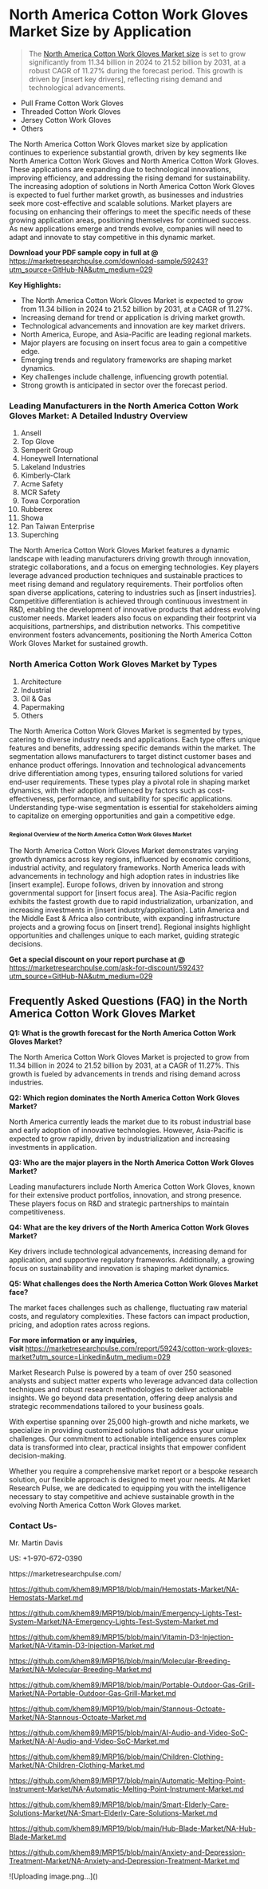 <h1>North America Cotton Work Gloves Market&nbsp;Size by Application</h1><blockquote><p>The <a href="https://marketresearchpulse.com/download-sample/59243?utm_source=GitHub-NA&amp;utm_medium=029">North America Cotton Work Gloves Market size</a> is set to grow significantly from 11.34 billion in 2024 to 21.52 billion by 2031, at a robust CAGR of 11.27% during the forecast period. This growth is driven by [insert key drivers], reflecting rising demand and technological advancements.</p></blockquote><ul><li>Pull Frame Cotton Work Gloves<li> Threaded Cotton Work Gloves<li> Jersey Cotton Work Gloves<li> Others</li></ul><p>The North America Cotton Work Gloves market size by application continues to experience substantial growth, driven by key segments like North America Cotton Work Gloves and North America Cotton Work Gloves. These applications are expanding due to technological innovations, improving efficiency, and addressing the rising demand for sustainability. The increasing adoption of solutions in North America Cotton Work Gloves is expected to fuel further market growth, as businesses and industries seek more cost-effective and scalable solutions. Market players are focusing on enhancing their offerings to meet the specific needs of these growing application areas, positioning themselves for continued success. As new applications emerge and trends evolve, companies will need to adapt and innovate to stay competitive in this dynamic market.</p><p><strong>Download your PDF sample copy in full at @ </strong><a href="https://marketresearchpulse.com/download-sample/59243?utm_source=GitHub-NA&amp;utm_medium=029">https://marketresearchpulse.com/download-sample/59243?utm_source=GitHub-NA&amp;utm_medium=029</a></p><p><strong>Key Highlights: </strong></p><ul><li>The North America Cotton Work Gloves Market is expected to grow from 11.34 billion in 2024 to 21.52 billion by 2031, at a CAGR of 11.27%.</li><li>Increasing demand for trend or application is driving market growth.</li><li>Technological advancements and innovation are key market drivers.</li><li>North America, Europe, and Asia-Pacific are leading regional markets.</li><li>Major players are focusing on insert focus area to gain a competitive edge.</li><li>Emerging trends and regulatory frameworks are shaping market dynamics.</li><li>Key challenges include challenge, influencing growth potential.</li><li>Strong growth is anticipated in sector over the forecast period.</li></ul><h3>Leading Manufacturers in the North America Cotton Work Gloves Market: A Detailed Industry Overview</h3><ol><li>Ansell</li><li>Top Glove</li><li>Semperit Group</li><li>Honeywell International</li><li>Lakeland Industries</li><li>Kimberly-Clark</li><li>Acme Safety</li><li>MCR Safety</li><li>Towa Corporation</li><li>Rubberex</li><li>Showa</li><li>Pan Taiwan Enterprise</li><li>Superching</li></ol><div class="flex max-w-full flex-col flex-grow"><div class="min-h-8 text-message flex w-full flex-col items-end gap-2 whitespace-normal break-words [.text-message+&amp;]:mt-5" dir="auto" data-message-author-role="assistant" data-message-id="fd8432e4-4910-450d-b182-61b7bfb0a01f" data-message-model-slug="gpt-4o"><div class="flex w-full flex-col gap-1 empty:hidden first:pt-[3px]"><div class="markdown prose w-full break-words dark:prose-invert light"><p>The North America Cotton Work Gloves Market features a dynamic landscape with leading manufacturers driving growth through innovation, strategic collaborations, and a focus on emerging technologies. Key players leverage advanced production techniques and sustainable practices to meet rising demand and regulatory requirements. Their portfolios often span diverse applications, catering to industries such as [insert industries]. Competitive differentiation is achieved through continuous investment in R&amp;D, enabling the development of innovative products that address evolving customer needs. Market leaders also focus on expanding their footprint via acquisitions, partnerships, and distribution networks. This competitive environment fosters advancements, positioning the North America Cotton Work Gloves Market for sustained growth.</p></div></div></div></div><h3>North America Cotton Work Gloves Market by Types</h3><ol><li>Architecture<li> Industrial<li> Oil & Gas<li> Papermaking<li> Others</li></ol><div class="flex max-w-full flex-col flex-grow"><div class="min-h-8 text-message flex w-full flex-col items-end gap-2 whitespace-normal break-words [.text-message+&amp;]:mt-5" dir="auto" data-message-author-role="assistant" data-message-id="084470be-0bb7-4664-bddf-5156b4f41249" data-message-model-slug="gpt-4o-mini"><div class="flex w-full flex-col gap-1 empty:hidden first:pt-[3px]"><div class="markdown prose w-full break-words dark:prose-invert light"><p>The North America Cotton Work Gloves Market is segmented by types, catering to diverse industry needs and applications. Each type offers unique features and benefits, addressing specific demands within the market. The segmentation allows manufacturers to target distinct customer bases and enhance product offerings. Innovation and technological advancements drive differentiation among types, ensuring tailored solutions for varied end-user requirements. These types play a pivotal role in shaping market dynamics, with their adoption influenced by factors such as cost-effectiveness, performance, and suitability for specific applications. Understanding type-wise segmentation is essential for stakeholders aiming to capitalize on emerging opportunities and gain a competitive edge.</p></div></div></div></div><h3><span style="font-size: 11px;">Regional Overview of the North America Cotton Work Gloves Market</span></h3><div class="flex max-w-full flex-col flex-grow"><div class="min-h-8 text-message flex w-full flex-col items-end gap-2 whitespace-normal break-words [.text-message+&amp;]:mt-5" dir="auto" data-message-author-role="assistant" data-message-id="e9038762-ce64-4e30-91c9-9bd413514231" data-message-model-slug="gpt-4o-mini"><div class="flex w-full flex-col gap-1 empty:hidden first:pt-[3px]"><div class="markdown prose w-full break-words dark:prose-invert light"><p>The North America Cotton Work Gloves Market demonstrates varying growth dynamics across key regions, influenced by economic conditions, industrial activity, and regulatory frameworks. North America leads with advancements in technology and high adoption rates in industries like [insert example]. Europe follows, driven by innovation and strong governmental support for [insert focus area]. The Asia-Pacific region exhibits the fastest growth due to rapid industrialization, urbanization, and increasing investments in [insert industry/application]. Latin America and the Middle East &amp; Africa also contribute, with expanding infrastructure projects and a growing focus on [insert trend]. Regional insights highlight opportunities and challenges unique to each market, guiding strategic decisions.</p></div></div></div></div><p><strong>Get a special discount on your report purchase at @ </strong><a href="https://marketresearchpulse.com/ask-for-discount/59243?utm_source=GitHub-NA&amp;utm_medium=029">https://marketresearchpulse.com/ask-for-discount/59243?utm_source=GitHub-NA&amp;utm_medium=029</a></p><h2>Frequently Asked Questions (FAQ) in the North America Cotton Work Gloves Market</h2><p><strong>Q1: What is the growth forecast for the North America Cotton Work Gloves Market?</strong></p><p>The North America Cotton Work Gloves Market is projected to grow from 11.34 billion in 2024 to 21.52 billion by 2031, at a CAGR of 11.27%. This growth is fueled by advancements in trends and rising demand across industries.</p><p><strong>Q2: Which region dominates the North America Cotton Work Gloves Market?</strong></p><p>North America currently leads the market due to its robust industrial base and early adoption of innovative technologies. However, Asia-Pacific is expected to grow rapidly, driven by industrialization and increasing investments in application.</p><p><strong>Q3: Who are the major players in the North America Cotton Work Gloves Market?</strong></p><p>Leading manufacturers include North America Cotton Work Gloves, known for their extensive product portfolios, innovation, and strong presence. These players focus on R&amp;D and strategic partnerships to maintain competitiveness.</p><p><strong>Q4: What are the key drivers of the North America Cotton Work Gloves Market?</strong></p><p>Key drivers include technological advancements, increasing demand for application, and supportive regulatory frameworks. Additionally, a growing focus on sustainability and innovation is shaping market dynamics.</p><p><strong>Q5: What challenges does the North America Cotton Work Gloves Market face?</strong></p><p>The market faces challenges such as challenge, fluctuating raw material costs, and regulatory complexities. These factors can impact production, pricing, and adoption rates across regions.</p><p><strong>For more information or any inquiries, visit&nbsp;</strong><a href="https://marketresearchpulse.com/report/59243/cotton-work-gloves-market?utm_source=Linkedin&utm_medium=029">https://marketresearchpulse.com/report/59243/cotton-work-gloves-market?utm_source=Linkedin&utm_medium=029</a></p><p>Market Research Pulse is powered by a team of over 250 seasoned analysts and subject matter experts who leverage advanced data collection techniques and robust research methodologies to deliver actionable insights. We go beyond data presentation, offering deep analysis and strategic recommendations tailored to your business goals.</p><p>With expertise spanning over 25,000 high-growth and niche markets, we specialize in providing customized solutions that address your unique challenges. Our commitment to actionable intelligence ensures complex data is transformed into clear, practical insights that empower confident decision-making.</p><p>Whether you require a comprehensive market report or a bespoke research solution, our flexible approach is designed to meet your needs. At Market Research Pulse, we are dedicated to equipping you with the intelligence necessary to stay competitive and achieve sustainable growth in the evolving North America Cotton Work Gloves market.</p><h3><strong>Contact Us-</strong></h3><p>Mr. Martin Davis</p><p>US: +1-970-672-0390</p><p>https://marketresearchpulse.com/</p><p><a href="https://github.com/khem89/MRP18/blob/main/Hemostats-Market/NA-Hemostats-Market.md">https://github.com/khem89/MRP18/blob/main/Hemostats-Market/NA-Hemostats-Market.md</a></p><p><a href="https://github.com/khem89/MRP19/blob/main/Emergency-Lights-Test-System-Market/NA-Emergency-Lights-Test-System-Market.md">https://github.com/khem89/MRP19/blob/main/Emergency-Lights-Test-System-Market/NA-Emergency-Lights-Test-System-Market.md</a></p><p><a href="https://github.com/khem89/MRP15/blob/main/Vitamin-D3-Injection-Market/NA-Vitamin-D3-Injection-Market.md">https://github.com/khem89/MRP15/blob/main/Vitamin-D3-Injection-Market/NA-Vitamin-D3-Injection-Market.md</a></p><p><a href="https://github.com/khem89/MRP16/blob/main/Molecular-Breeding-Market/NA-Molecular-Breeding-Market.md">https://github.com/khem89/MRP16/blob/main/Molecular-Breeding-Market/NA-Molecular-Breeding-Market.md</a></p><p><a href="https://github.com/khem89/MRP18/blob/main/Portable-Outdoor-Gas-Grill-Market/NA-Portable-Outdoor-Gas-Grill-Market.md">https://github.com/khem89/MRP18/blob/main/Portable-Outdoor-Gas-Grill-Market/NA-Portable-Outdoor-Gas-Grill-Market.md</a></p><p><a href="https://github.com/khem89/MRP19/blob/main/Stannous-Octoate-Market/NA-Stannous-Octoate-Market.md">https://github.com/khem89/MRP19/blob/main/Stannous-Octoate-Market/NA-Stannous-Octoate-Market.md</a></p><p><a href="https://github.com/khem89/MRP15/blob/main/AI-Audio-and-Video-SoC-Market/NA-AI-Audio-and-Video-SoC-Market.md">https://github.com/khem89/MRP15/blob/main/AI-Audio-and-Video-SoC-Market/NA-AI-Audio-and-Video-SoC-Market.md</a></p><p><a href="https://github.com/khem89/MRP16/blob/main/Children-Clothing-Market/NA-Children-Clothing-Market.md">https://github.com/khem89/MRP16/blob/main/Children-Clothing-Market/NA-Children-Clothing-Market.md</a></p><p><a href="https://github.com/khem89/MRP17/blob/main/Automatic-Melting-Point-Instrument-Market/NA-Automatic-Melting-Point-Instrument-Market.md">https://github.com/khem89/MRP17/blob/main/Automatic-Melting-Point-Instrument-Market/NA-Automatic-Melting-Point-Instrument-Market.md</a></p><p><a href="https://github.com/khem89/MRP18/blob/main/Smart-Elderly-Care-Solutions-Market/NA-Smart-Elderly-Care-Solutions-Market.md">https://github.com/khem89/MRP18/blob/main/Smart-Elderly-Care-Solutions-Market/NA-Smart-Elderly-Care-Solutions-Market.md</a></p><p><a href="https://github.com/khem89/MRP19/blob/main/Hub-Blade-Market/NA-Hub-Blade-Market.md">https://github.com/khem89/MRP19/blob/main/Hub-Blade-Market/NA-Hub-Blade-Market.md</a></p><p><a href="https://github.com/khem89/MRP15/blob/main/Anxiety-and-Depression-Treatment-Market/NA-Anxiety-and-Depression-Treatment-Market.md">https://github.com/khem89/MRP15/blob/main/Anxiety-and-Depression-Treatment-Market/NA-Anxiety-and-Depression-Treatment-Market.md</a></p>
![Uploading image.png…]()

